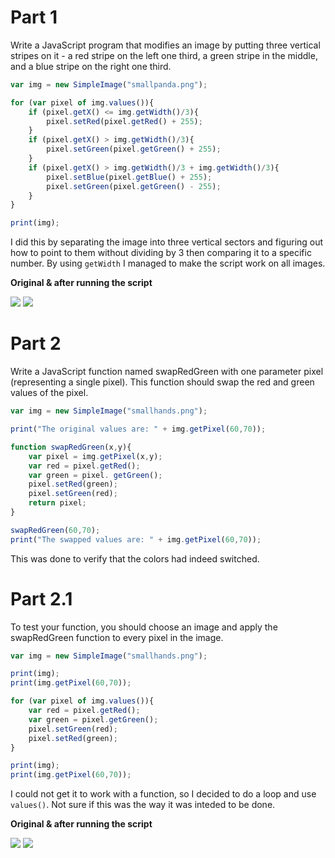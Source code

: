 # Part 1
Write a JavaScript program that modifies an image by putting three vertical stripes on it - a red stripe on the left one third, a green stripe in the middle, and a blue stripe on the right one third.

```javascript
var img = new SimpleImage("smallpanda.png");

for (var pixel of img.values()){
    if (pixel.getX() <= img.getWidth()/3){
        pixel.setRed(pixel.getRed() + 255);
    }
    if (pixel.getX() > img.getWidth()/3){
        pixel.setGreen(pixel.getGreen() + 255);
    }
    if (pixel.getX() > img.getWidth()/3 + img.getWidth()/3){
        pixel.setBlue(pixel.getBlue() + 255);
        pixel.setGreen(pixel.getGreen() - 255);
    }
}

print(img);
```
I did this by separating the image into three vertical sectors and figuring out how to point to them without dividing by 3 then comparing it to a specific number. By using `getWidth` I managed to make the script work on all images.

**Original & after running the script**

![](http://i.imgur.com/RcqaGnX.png) ![](http://i.imgur.com/1L4iIN5.png)

# Part 2
Write a JavaScript function named swapRedGreen with one parameter pixel (representing a single pixel). This function should swap the red and green values of the pixel.

```javascript
var img = new SimpleImage("smallhands.png");

print("The original values are: " + img.getPixel(60,70));

function swapRedGreen(x,y){
    var pixel = img.getPixel(x,y);
    var red = pixel.getRed();
    var green = pixel. getGreen();
    pixel.setRed(green);
    pixel.setGreen(red);
    return pixel;
}

swapRedGreen(60,70);
print("The swapped values are: " + img.getPixel(60,70));
```
This was done to verify that the colors had indeed switched.

# Part 2.1
To test your function, you should choose an image and apply the swapRedGreen function to every pixel in the image.

```javascript
var img = new SimpleImage("smallhands.png");

print(img);
print(img.getPixel(60,70));

for (var pixel of img.values()){
    var red = pixel.getRed();
    var green = pixel.getGreen();
    pixel.setGreen(red);
    pixel.setRed(green);
}

print(img);
print(img.getPixel(60,70));
```
I could not get it to work with a function, so I decided to do a loop and use `values()`. Not sure if this was the way it was inteded to be done.

**Original & after running the script**

![](http://i.imgur.com/pH89SnI.png) ![](http://i.imgur.com/JCrZJVL.png)

